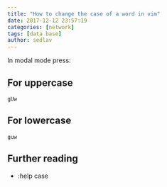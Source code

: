 ```yaml
---
title: "How to change the case of a word in vim"
date: 2017-12-12 23:57:19
categories: [network]
tags: [data base]
author: sedlav
---
```


In modal mode press:

## For uppercase

```
gUw
```

## For lowercase

```
guw
```

## Further reading

* :help case